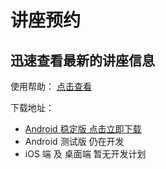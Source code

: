 ﻿# 讲座预约
## 迅速查看最新的讲座信息

使用帮助：
[点击查看](.../help.md)

下载地址：
- [Android 稳定版  点击立即下载 ](http://hetan697.github.io/JZYY/download/onload.html)
- Android 测试版  仍在开发
- iOS 端 及 桌面端  暂无开发计划
